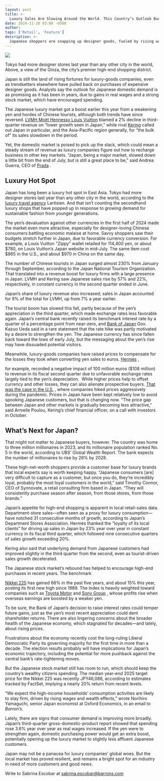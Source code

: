 ```yaml
---
layout: post
title: >-
  Luxury Sales Are Slowing Around the World. This Country’s Outlook Bucks the Trend.
date: 2024-11-20 03:00 -0500
author: 
tags: ['Retail', 'Feature']
description: >-
  Japanese shoppers are snapping up designer goods, fueled by rising wages and a strong stock market. What that means for LVMH, Hermès, and others.
---
```





 


 








![](https://images.barrons.com/im-20217339?width=548&height=365)


Tokyo had more designer stores last year than any other city in the world, Above, a view of the Ginza, the city’s premier high-end shopping district.






Japan is still the land of rising fortunes for luxury-goods companies, even as trendsetters elsewhere have pulled back on purchases of expensive designer goods. Analysts say the outlook for Japanese domestic demand is as promising as it has been in years, due to gains in real wages and a strong stock market, which have encouraged spending.


The Japanese luxury market got a boost earlier this year from a weakening yen and hordes of Chinese tourists, although both trends have since reversed.
[LVMH Moët Hennessy Louis Vuitton](https://www.barrons.com/market-data/stocks/lvmuy?mod=article_chiclet)
blamed a 2% decline in third-quarter revenue on “lower growth seen in Japan,” while rival
[Kering](https://www.barrons.com/market-data/stocks/ppruy?mod=article_chiclet)
called out Japan in particular, and the Asia-Pacific region generally, for “the bulk of” its sales slowdown in the period.


 Yet, the domestic market is poised to pick up the slack, which could mean a steady stream of revenue as luxury companies figure out how to recharge business in other key markets. “Japan, being a major market, slowed down a little bit from the end of July, but is still a great place to be,” said Andrea Guerra, CEO of
[Prada](https://www.barrons.com/market-data/stocks/prdsy?mod=article_chiclet)
.



Luxury Hot Spot
---------------

 Japan has long been a luxury hot spot in East Asia. Tokyo had more designer stores last year than any other city in the world, according to the
 [luxury travel agency](https://www.lartisien.com/blog/the-10-best-cities-in-the-world-for-luxury-shopping/?mod=article_inline) 
Lartisien. And that isn’t counting the secondhand luxury shops that have popped up in response to growing demand for sustainable fashion from younger generations.


The yen’s devaluation against other currencies in the first half of 2024 made the market even more attractive, especially for designer-loving Chinese consumers battling economic malaise at home. Savvy shoppers saw their budgets stretch further in Japan, due to favorable currency conversion. For example, a Louis Vuitton “Zippy” wallet retailed for 114,400 yen, or about \$780, on Louis Vuitton’s Japan website in mid-July. The same item cost \$865 in the U.S., and about \$970 in China on the same day. 


The number of Chinese tourists in Japan surged almost 230% from January through September, according to the Japan National Tourism Organization. That translated into a revenue boost for luxury firms with a large presence in Japan. LVMH and Kering saw Japanese sales rise by 57% and 22%, respectively, in constant currency in the second quarter ended in June.






Japan’s share of luxury revenue also increased; sales in Japan accounted for 9% of the total for LVMH, up from 7% a year earlier.


The tourist boom has slowed this fall, partly because of the yen’s appreciation in the third quarter, which made exchange rates less favorable again. Japan’s central bank recently raised its benchmark interest rate by a quarter of a percentage point from near-zero, and
[Bank of Japan](https://www.barrons.com/market-data/stocks/8301?countrycode=jp&mod=article_chiclet)
Gov. Kazuo Ueda said in a rare statement that the rate hike was partly motivated by a desire to strengthen the yen. The Japanese currency has since fallen back toward the lows of early July, but the messaging about the yen’s rise may have dissuaded potential visitors.





Meanwhile, luxury-goods companies have raised prices to compensate for the losses they took when converting yen sales to euros.
[Hermès](https://www.barrons.com/market-data/stocks/rms?countrycode=fr&mod=article_chiclet)
,




 for example, recorded a negative impact of 100 million euros (\$108 million) to revenue in its fiscal second quarter due to unfavorable exchange rates largely tied to the yen’s depreciation. 
While higher prices help to offset currency and other losses, they can also alienate prospective buyers.
[That was the case in the U.S.](https://www.barrons.com/articles/luxury-stocks-937e2d8c?mod=article_inline)
, where companies hiked prices aggressively during the pandemic. Prices in Japan have been kept relatively low to avoid spooking Japanese customers, but that is changing now. “The price gap between Japan and other markets is gradually becoming less attractive,” said Armelle Poulou, Kering’s chief financial officer, on a call with investors in October.


What’s Next for Japan?
----------------------

 That might not matter to Japanese buyers, however. The country was home to three million millionaires in 2023, and its millionaire population ranked No. 5 in the world, according to UBS’ Global Wealth Report. The bank expects the number of millionaires to rise by 28% by 2028. 


These high-net-worth shoppers provide a customer base for luxury brands that local experts say is worth keeping happy. “Japanese consumers [are] very difficult to capture as a customer, but once you do, they’re incredibly loyal, probably the most loyal customers in the world,” said Timothy Connor, CEO of Synnovate, a retail consulting firm based in Japan. “They will consistently purchase season after season, from those stores, from those brands.”


Japan’s appetite for high-end shopping is apparent in local retail-sales data. Department-store sales—often seen as a proxy for luxury consumption—have notched 31 consecutive months of growth, according to Japan’s Department Stores Association. Hermès thanked the “loyalty of its local clients” for driving up sales in Japan by 23% year over year in constant currency in its fiscal third quarter, which followed nine consecutive quarters of sales growth exceeding 20%. 


Kering also said that underlying demand from Japanese customers had improved slightly in the third quarter from the second, even as tourist-driven sales growth decelerated.


The Japanese stock market’s rebound has helped to encourage high-end purchases in recent years. The benchmark

[Nikkei 225](https://www.barrons.com/market-data/indexes/nik?countrycode=jp&mod=article_chiclet)
has gained 66% in the past five years, and about 15% this year, posting its first new high since 1989. The index is heavily weighted toward companies such as
[Toyota Motor](https://www.barrons.com/market-data/stocks/tm?mod=article_chiclet)
and
[Sony Group](https://www.barrons.com/market-data/stocks/sony?mod=article_chiclet)
,
whose profits rise when overseas earnings are boosted by a weaker yen.






To be sure, the Bank of Japan’s decision to raise interest rates could temper future gains, just as the yen’s most recent appreciation could dent shareholder returns. There are also lingering concerns about the broader health of the Japanese economy, which stagnated for decades—and lately, about rising prices.


Frustrations about the economy recently cost the long-ruling Liberal Democratic Party its governing majority for the first time in more than a decade. The election results probably will have implications for Japan’s economic trajectory, including the potential for more pushback against the central bank’s rate-tightening moves.


But the Japanese stock market still has room to run, which should keep the country’s wealthy citizens spending. The median year-end 2025 target price for the Nikkei 225 was recently JPY46,086, according to estimates tracked by FactSet, implying a nearly 20% return from recent levels.


“We expect the high-income households’ consumption activities are likely to stay firm, driven by rising wages and wealth effects,” wrote Norihiro Yamaguchi, senior Japan economist at Oxford Economics, in an email to
*Barron’s.*


Lately, there are signs that consumer demand is improving more broadly. Japan’s third-quarter gross-domestic-product report showed that spending rose 3.6% year over year as real wages increased. If the yen were to strengthen again, domestic purchasing power would get an extra boost, potentially opening up the luxury market to slightly less affluent Japanese customers.


Japan may not be a panacea for luxury companies’ global woes. But the local market has proved resilient, and remains a bright spot for an industry in need of more customers and good news.


Write to Sabrina Escobar at
[sabrina.escobar@barrons.com](mailto:sabrina.escobar@barrons.com)









